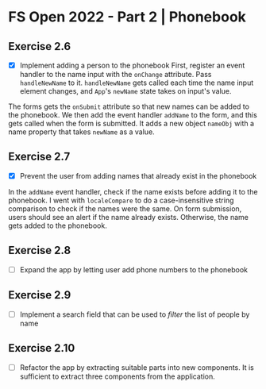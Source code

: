 # FS Open 2022 - Part 2 | Phonebook
## Exercise 2.6
- [x] Implement adding a person to the phonebook
First, register an event handler to the name input with the `onChange` attribute. Pass `handleNewName` to it. `handleNewName` gets called each time the name input element changes, and `App`'s `newName` state takes on input's value.

The forms gets the `onSubmit` attribute so that new names can be added to the phonebook. We then add the event handler `addName` to the form, and this gets called when the form is submitted. It adds a new object `nameObj` with a name property that takes `newName` as a value. 

## Exercise 2.7
- [x] Prevent the user from adding names that already exist in the phonebook

In the `addName` event handler, check if the name exists before adding it to the phonebook. I went with `localeCompare` to do a case-insensitive string comparison to check if the names were the same. On form submission, users should see an alert if the name already exists. Otherwise, the name gets added to the phonebook.

## Exercise 2.8
- [ ] Expand the app by letting user add phone numbers to the phonebook

## Exercise 2.9
- [ ] Implement a search field that can be used to *filter* the list of people by name

## Exercise 2.10
- [ ] Refactor the app by extracting suitable parts into new components. It is sufficient to extract three components from the application.